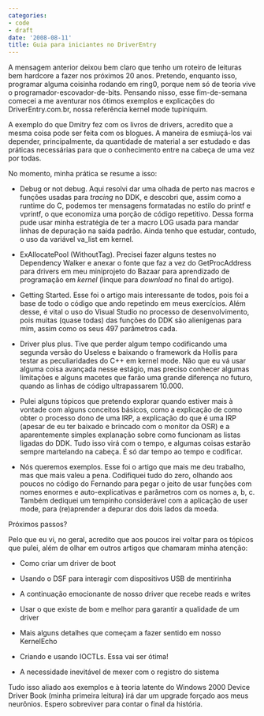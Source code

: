 ```yaml
---
categories:
- code
- draft
date: '2008-08-11'
title: Guia para iniciantes no DriverEntry
---
```


A mensagem anterior deixou bem claro que tenho um roteiro de leituras bem hardcore a fazer nos próximos 20 anos. Pretendo, enquanto isso, programar alguma coisinha rodando em ring0, porque nem só de teoria vive o programador-escovador-de-bits. Pensando nisso, esse fim-de-semana comecei a me aventurar nos ótimos exemplos e explicações do DriverEntry.com.br, nossa referência kernel mode tupiniquim.

A exemplo do que Dmitry fez com os livros de drivers, acredito que a mesma coisa pode ser feita com os blogues. A maneira de esmiuçá-los vai depender, principalmente, da quantidade de material a ser estudado e das práticas necessárias para que o conhecimento entre na cabeça de uma vez por todas.

No momento, minha prática se resume a isso:

	
  * Debug or not debug. Aqui resolvi dar uma olhada de perto nas macros e funções usadas para _tracing_ no DDK, e descobri que, assim como a runtime do C, podemos ter mensagens formatadas no estilo do printf e vprintf, o que economiza uma porção de código repetitivo. Dessa forma pude usar minha estratégia de ter a macro LOG usada para mandar linhas de depuração na saída padrão. Ainda tenho que estudar, contudo, o uso da variável va_list em kernel.

	
  * ExAllocatePool (WithoutTag). Precisei fazer alguns testes no Dependency Walker e anexar o fonte que faz a vez do GetProcAddress para drivers em meu miniprojeto do Bazaar para aprendizado de programação em _kernel_ (linque para _download_ no final do artigo).

	
  * Getting Started. Esse foi o artigo mais interessante de todos, pois foi a base de todo o código que ando repetindo em meus exercícios. Além desse, é vital o uso do Visual Studio no processo de desenvolvimento, pois muitas (quase todas) das funções do DDK são alienígenas para mim, assim como os seus 497 parâmetros cada.

	
  * Driver plus plus. Tive que perder algum tempo codificando uma segunda versão do Useless e baixando o framework da Hollis para testar as peculiaridades do C++ em kernel mode. Não que eu vá usar alguma coisa avançada nesse estágio, mas preciso conhecer algumas limitações e alguns macetes que farão uma grande diferença no futuro, quando as linhas de código ultrapassarem 10.000.

	
  * Pulei alguns tópicos que pretendo explorar quando estiver mais à vontade com alguns conceitos básicos, como a explicação de como obter o processo dono de uma IRP, a explicação do que é uma IRP (apesar de eu ter baixado e brincado com o monitor da OSR) e a aparentemente simples explanação sobre como funcionam as listas ligadas do DDK. Tudo isso virá com o tempo, e algumas coisas estarão sempre martelando na cabeça. É só dar tempo ao tempo e codificar.

	
  * Nós queremos exemplos. Esse foi o artigo que mais me deu trabalho, mas que mais valeu a pena. Codifiquei tudo do zero, olhando aos poucos no código do Fernando para pegar o jeito de usar funções com nomes enormes e auto-explicativas e parâmetros com os nomes a, b, c. Também dediquei um tempinho considerável com a aplicação de user mode, para (re)aprender a depurar dos dois lados da moeda.

Próximos passos?

Pelo que eu vi, no geral, acredito que aos poucos irei voltar para os tópicos que pulei, além de olhar em outros artigos que chamaram minha atenção:

	
  * Como criar um driver de boot

	
  * Usando o DSF para interagir com dispositivos USB de mentirinha

	
  * A continuação emocionante de nosso driver que recebe reads e writes

	
  * Usar o que existe de bom e melhor para garantir a qualidade de um driver

	
  * Mais alguns detalhes que começam a fazer sentido em nosso KernelEcho

	
  * Criando e usando IOCTLs. Essa vai ser ótima!

	
  * A necessidade inevitável de mexer com o registro do sistema

Tudo isso aliado aos exemplos e à teoria latente do Windows 2000 Device Driver Book (minha primeira leitura) irá dar um upgrade forçado aos meus neurônios. Espero sobreviver para contar o final da história.